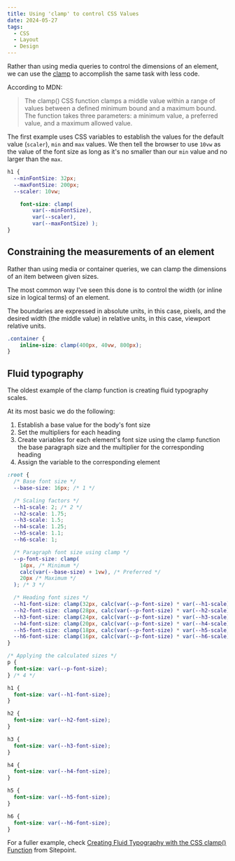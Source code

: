```yaml
---
title: Using 'clamp' to control CSS Values
date: 2024-05-27
tags:
  - CSS
  - Layout
  - Design
---
```


Rather than using media queries to control the dimensions of an element, we can use the [clamp](https://developer.mozilla.org/en-US/docs/Web/CSS/clamp) to accomplish the same task with less code.

According to MDN:

> The clamp() CSS function clamps a middle value within a range of values between a defined minimum bound and a maximum bound. The function takes three parameters: a minimum value, a preferred value, and a maximum allowed value.

The first example uses CSS variables to establish the values for the default value (`scaler`), `min` and `max` values. We then tell the browser to use `10vw` as the value of the font size as long as it's no smaller than our `min` value and no larger than the `max`.

```css
h1 {
  --minFontSize: 32px;
  --maxFontSize: 200px;
  --scaler: 10vw;

	font-size: clamp(
		var(--minFontSize),
		var(--scaler),
		var(--maxFontSize) );
}
```

## Constraining the measurements of an element

Rather than using media or container queries, we can clamp the dimensions of an item between given sizes.

The most common way I've seen this done is to control the width (or inline size in logical terms) of an element.

The boundaries are expressed in absolute units, in this case, pixels, and the desired width (the middle value) in relative units, in this case, viewport relative units.

```css
.container {
	inline-size: clamp(400px, 40vw, 800px);
}
```

## Fluid typography

The oldest example of the clamp function is creating fluid typography scales.

At its most basic we do the following:

1. Establish a base value for the body's font size
2. Set the multipliers for each heading
3. Create variables for each element's font size using the clamp function the base paragraph size and the multiplier for the corresponding heading
4. Assign the variable to the corresponding element

```css
:root {
  /* Base font size */
  --base-size: 16px; /* 1 */

  /* Scaling factors */
  --h1-scale: 2; /* 2 */
  --h2-scale: 1.75;
  --h3-scale: 1.5;
  --h4-scale: 1.25;
  --h5-scale: 1.1;
  --h6-scale: 1;

  /* Paragraph font size using clamp */
  --p-font-size: clamp(
    14px, /* Minimum */
    calc(var(--base-size) + 1vw), /* Preferred */
    20px /* Maximum */
  ); /* 3 */

  /* Heading font sizes */
  --h1-font-size: clamp(32px, calc(var(--p-font-size) * var(--h1-scale)), 60px); /* 3 */
  --h2-font-size: clamp(28px, calc(var(--p-font-size) * var(--h2-scale)), 48px);
  --h3-font-size: clamp(24px, calc(var(--p-font-size) * var(--h3-scale)), 36px);
  --h4-font-size: clamp(20px, calc(var(--p-font-size) * var(--h4-scale)), 30px);
  --h5-font-size: clamp(18px, calc(var(--p-font-size) * var(--h5-scale)), 26px);
  --h6-font-size: clamp(16px, calc(var(--p-font-size) * var(--h6-scale)), 22px);
}

/* Applying the calculated sizes */
p {
  font-size: var(--p-font-size);
} /* 4 */

h1 {
  font-size: var(--h1-font-size);
}

h2 {
  font-size: var(--h2-font-size);
}

h3 {
  font-size: var(--h3-font-size);
}

h4 {
  font-size: var(--h4-font-size);
}

h5 {
  font-size: var(--h5-font-size);
}

h6 {
  font-size: var(--h6-font-size);
}
```

For a fuller example, check [Creating Fluid Typography with the CSS clamp() Function](https://www.sitepoint.com/fluid-typography-css-clamp-function/) from Sitepoint.
